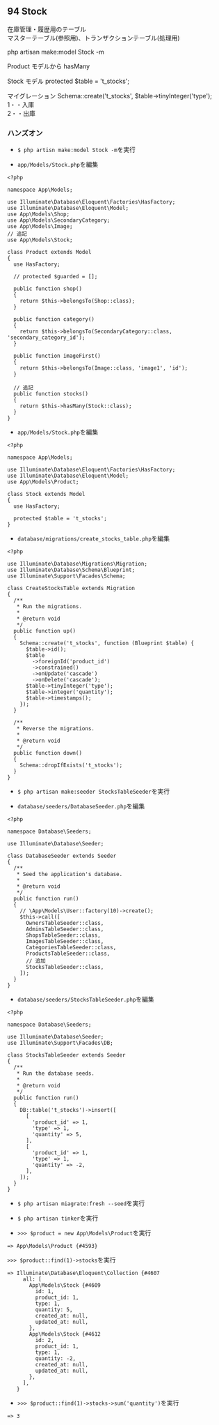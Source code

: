 ## 94 Stock

在庫管理・履歴用のテーブル<br>
マスターテーブル(参照用)、トランザクションテーブル(処理用)

php artisan make:model Stock -m<br>

Product モデルから hasMany<br>

Stock モデル protected \$table = 't_stocks';

マイグレーション
Schema::create('t_stocks',
\$table->tinyInteger('type');
1・・入庫<br>
2・・出庫<br>

### ハンズオン

- `$ php artisn make:model Stock -m`を実行<br>

* `app/Models/Stock.php`を編集<br>

```php:Stock.php
<?php

namespace App\Models;

use Illuminate\Database\Eloquent\Factories\HasFactory;
use Illuminate\Database\Eloquent\Model;
use App\Models\Shop;
use App\Models\SecondaryCategory;
use App\Models\Image;
// 追記
use App\Models\Stock;

class Product extends Model
{
  use HasFactory;

  // protected $guarded = [];

  public function shop()
  {
    return $this->belongsTo(Shop::class);
  }

  public function category()
  {
    return $this->belongsTo(SecondaryCategory::class, 'secondary_category_id');
  }

  public function imageFirst()
  {
    return $this->belongsTo(Image::class, 'image1', 'id');
  }

  // 追記
  public function stocks()
  {
    return $this->hasMany(Stock::class);
  }
}
```

- `app/Models/Stock.php`を編集<br>

```php:Stock.php
<?php

namespace App\Models;

use Illuminate\Database\Eloquent\Factories\HasFactory;
use Illuminate\Database\Eloquent\Model;
use App\Models\Product;

class Stock extends Model
{
  use HasFactory;

  protected $table = 't_stocks';
}
```

- `database/migrations/create_stocks_table.php`を編集<br>

```php:create_stocks_table.php
<?php

use Illuminate\Database\Migrations\Migration;
use Illuminate\Database\Schema\Blueprint;
use Illuminate\Support\Facades\Schema;

class CreateStocksTable extends Migration
{
  /**
   * Run the migrations.
   *
   * @return void
   */
  public function up()
  {
    Schema::create('t_stocks', function (Blueprint $table) {
      $table->id();
      $table
        ->foreignId('product_id')
        ->constrained()
        ->onUpdate('cascade')
        ->onDelete('cascade');
      $table->tinyInteger('type');
      $table->integer('quantity');
      $table->timestamps();
    });
  }

  /**
   * Reverse the migrations.
   *
   * @return void
   */
  public function down()
  {
    Schema::dropIfExists('t_stocks');
  }
}
```

- `$ php artisan make:seeder StocksTableSeeder`を実行<br>

* `database/seeders/DatabaseSeeder.php`を編集<br>

```php:DatabaseSeeder.php
<?php

namespace Database\Seeders;

use Illuminate\Database\Seeder;

class DatabaseSeeder extends Seeder
{
  /**
   * Seed the application's database.
   *
   * @return void
   */
  public function run()
  {
    // \App\Models\User::factory(10)->create();
    $this->call([
      OwnersTableSeeder::class,
      AdminsTableSeeder::class,
      ShopsTableSeeder::class,
      ImagesTableSeeder::class,
      CategoriesTableSeeder::class,
      ProductsTableSeeder::class,
      // 追加
      StocksTableSeeder::class,
    ]);
  }
}
```

- `database/seeders/StocksTableSeeder.php`を編集<br>

```php:StocksTableSeeder.php
<?php

namespace Database\Seeders;

use Illuminate\Database\Seeder;
use Illuminate\Support\Facades\DB;

class StocksTableSeeder extends Seeder
{
  /**
   * Run the database seeds.
   *
   * @return void
   */
  public function run()
  {
    DB::table('t_stocks')->insert([
      [
        'product_id' => 1,
        'type' => 1,
        'quantity' => 5,
      ],
      [
        'product_id' => 1,
        'type' => 1,
        'quantity' => -2,
      ],
    ]);
  }
}
```

- `$ php artisan miagrate:fresh --seed`を実行<br>

* `$ php artisan tinker`を実行<br>

- `>>> $product = new App\Models\Product`を実行<br>

```
=> App\Models\Product {#4593}
```

`>>> $product::find(1)->stocks`を実行<br>

```
=> Illuminate\Database\Eloquent\Collection {#4607
     all: [
       App\Models\Stock {#4609
         id: 1,
         product_id: 1,
         type: 1,
         quantity: 5,
         created_at: null,
         updated_at: null,
       },
       App\Models\Stock {#4612
         id: 2,
         product_id: 1,
         type: 1,
         quantity: -2,
         created_at: null,
         updated_at: null,
       },
     ],
   }
```

- `>>> $product::find(1)->stocks->sum('quantity')`を実行<br>

```
=> 3
```
